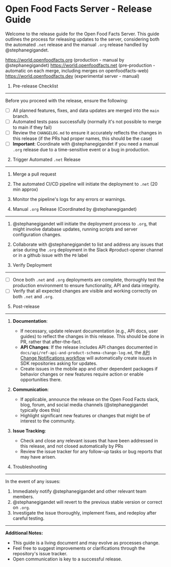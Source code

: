 Open Food Facts Server - Release Guide
======================================

Welcome to the release guide for the Open Food Facts Server. This guide outlines the process for releasing updates to the server, considering both the automated `.net` release and the manual `.org` release handled by @stephanegigandet.

https://world.openfoodfacts.org (production - manual by @stephanegigandet)
https://world.openfoodfacts.net (pre-production - automatic on each merge, including merges on openfoodfacts-web)
https://world.openfoodfacts.dev (experimental server - manual)

1. Pre-release Checklist
-------------------------

Before you proceed with the release, ensure the following:

-   [ ] All planned features, fixes, and data updates are merged into the `main` branch.
-   [ ] Automated tests pass successfully (normally it's not possible to merge to main if they fail)
-   [ ] Review the `CHANGELOG.md` to ensure it accurately reflects the changes in this release (if the PRs had proper names, this should be the case)
-   [ ] **Important**: Coordinate with @stephanegigandet if you need a manual `.org` release due to a time-sensitive event or a bug in production.

2. Trigger Automated `.net` Release
------------------------------------

1.  Merge a pull request
2.  The automated CI/CD pipeline will initiate the deployment to `.net` (20 min approx)
3.  Monitor the pipeline's logs for any errors or warnings.

3. Manual `.org` Release (Coordinated by @stephanegigandet)
--------------------------------------------------------------

1.  @stephanegigandet will initiate the deployment process to `.org`, that might involve database updates, running scripts and server configuration changes.
2.  Collaborate with @stephanegigandet to list and address any issues that arise during the `.org` deployment in the Slack #product-opener channel or in a github issue with the ```P0``` label

4. Verify Deployment
---------------------

-   [ ] Once both `.net` and `.org` deployments are complete, thoroughly test the production environment to ensure functionality, API and data integrity.
-   [ ] Verify that all expected changes are visible and working correctly on both `.net` and `.org`.

5. Post-release
----------------

1.  **Documentation**:
    -   If necessary, update relevant documentation (e.g., API docs, user guides) to reflect the changes in this release. This should be done in PR, rather that after-the-fact.
    -   **API Changes**: If the release includes API changes documented in `docs/api/ref-api-and-product-schema-change-log.md`, the [API Change Notifications workflow](https://github.com/openfoodfacts/openfoodfacts-server/actions/workflows/api-change-notifications.yml) will automatically create issues in SDK repositories asking for updates.
    -   Create issues in the mobile app and other dependent packages if behavior changes or new features require action or enable opportunities there.
2.  **Communication**:
    -   If applicable, announce the release on the Open Food Facts slack, blog, forum, and social media channels (@stephanegigandet typically does this)
    -   Highlight significant new features or changes that might be of interest to the community.
  
3.  **Issue Tracking**:
    -   Check and close any relevant issues that have been addressed in this release, and not closed automatically by PRs
    -   Review the issue tracker for any follow-up tasks or bug reports that may have arisen.

6. Troubleshooting
-------------------

In the event of any issues:

1.  Immediately notify @stephanegigandet and other relevant team members.
2.  @stephanegigandet will revert to the previous stable version or correct on `.org`.
3.  Investigate the issue thoroughly, implement fixes, and redeploy after careful testing.

* * * * *

**Additional Notes:**

-   This guide is a living document and may evolve as processes change.
-   Feel free to suggest improvements or clarifications through the repository's issue tracker.
-   Open communication is key to a successful release.
